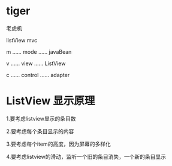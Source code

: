 # tiger
老虎机

listView mvc

m ...... mode ...... javaBean

v ...... view ...... ListView

c ...... control ...... adapter
# ListView 显示原理

1.要考虑listview显示的条目数

2.要考虑每个条目显示的内容

3.要考虑每个item的高度，因为屏幕的多样化

4.要考虑listview的滑动，监听一个旧的条目消失，一个新的条目显示

